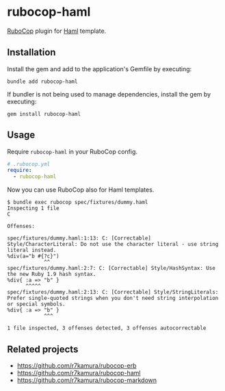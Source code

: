 # rubocop-haml

[RuboCop](https://github.com/rubocop/rubocop) plugin for [Haml](https://github.com/haml/haml) template.

## Installation

Install the gem and add to the application's Gemfile by executing:

```
bundle add rubocop-haml
```

If bundler is not being used to manage dependencies, install the gem by executing:

```
gem install rubocop-haml
```

## Usage

Require `rubocop-haml` in your RuboCop config.

```yaml
# .rubocop.yml
require:
  - rubocop-haml
```

Now you can use RuboCop also for Haml templates.

```
$ bundle exec rubocop spec/fixtures/dummy.haml
Inspecting 1 file
C

Offenses:

spec/fixtures/dummy.haml:1:13: C: [Correctable] Style/CharacterLiteral: Do not use the character literal - use string literal instead.
%div(a="b #{?c}")
            ^^
spec/fixtures/dummy.haml:2:7: C: [Correctable] Style/HashSyntax: Use the new Ruby 1.9 hash syntax.
%div{ :a => "b" }
      ^^^^^
spec/fixtures/dummy.haml:2:13: C: [Correctable] Style/StringLiterals: Prefer single-quoted strings when you don't need string interpolation or special symbols.
%div{ :a => "b" }
            ^^^

1 file inspected, 3 offenses detected, 3 offenses autocorrectable
```

## Related projects

- https://github.com/r7kamura/rubocop-erb
- https://github.com/r7kamura/rubocop-haml
- https://github.com/r7kamura/rubocop-markdown
